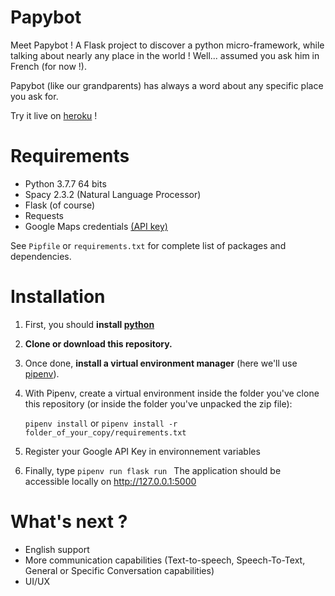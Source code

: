 # Papybot

Meet Papybot !
A Flask project to discover a python micro-framework, while talking about nearly any place in the world ! Well... 
assumed you ask him in French (for now !).

Papybot (like our grandparents) has always a word about any specific place you ask for.
 
Try it live on [heroku](https://botpapy.herokuapp.com/) ! 


# Requirements

- Python 3.7.7 64 bits
- Spacy 2.3.2 (Natural Language Processor)
- Flask (of course)
- Requests
- Google Maps credentials [(API key)](https://developers.google.com/maps/documentation/javascript/get-api-key) 

See `Pipfile` or `requirements.txt` for complete list of packages and dependencies.

# Installation

1. First, you should **install [python](https://www.python.org/)**

2. **Clone or download this repository.**

3. Once done, **install a virtual environment manager** (here we'll use [pipenv](https://pipenv.pypa.io/en/latest/#install-pipenv-today)). 

4. With Pipenv, create a virtual environment inside the folder you've clone this repository (or inside the folder you've unpacked 
the zip file):

    `pipenv install` or `pipenv install -r folder_of_your_copy/requirements.txt`

5. Register your Google API Key in environnement variables

6. Finally, type ``pipenv run flask run `` The application should be accessible locally on <http://127.0.0.1:5000>


# What's next ?

- English support
- More communication capabilities (Text-to-speech, Speech-To-Text, General or Specific Conversation capabilities)
- UI/UX
